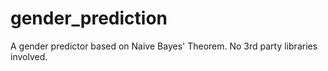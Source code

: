 # gender_prediction
A gender predictor based on Naive Bayes' Theorem. No 3rd party libraries involved.